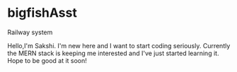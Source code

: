 # bigfishAsst
Railway system

Hello,I'm Sakshi. I'm new here and I want to start coding seriously.
Currently the MERN stack is keeping me interested and I've just started learning it.
Hope to be good at it soon!
